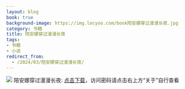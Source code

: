 ```yaml
---
layout: blog
book: true
background-image: https://img.locyoo.com/book陪安娜穿过漫漫长夜.jpg
category: 书籍
title: 陪安娜穿过漫漫长夜
tags:
- 书籍
- 小说
redirect_from:
  - /2024/03/陪安娜穿过漫漫长夜/
---
```

![](https://img.locyoo.com/book陪安娜穿过漫漫长夜.jpg)
陪安娜穿过漫漫长夜: <a name = "ref1" href="https://url18.ctfile.com/f/50983618-1253578558-9cd161?p=3619">点击下载</a>，访问密码请点击右上方“关于”自行查看